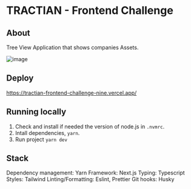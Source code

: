 # TRACTIAN - Frontend Challenge

## About

Tree View Application that shows companies Assets.

![image](https://github.com/DAVIGSOUZA/tractian-frontend-challenge/assets/69723573/0526ab7d-2781-4d78-b360-d4e5ac3da0c2)

## Deploy

https://tractian-frontend-challenge-nine.vercel.app/

## Running locally

1. Check and install if needed the version of node.js in `.nvmrc`.
2. Intall dependencies, `yarn`.
3. Run project `yarn dev`

## Stack

Dependency management: Yarn
Framework: Next.js
Typing: Typescript
Styles: Tailwind
Linting/Formatting: Eslint, Prettier
Git hooks: Husky
